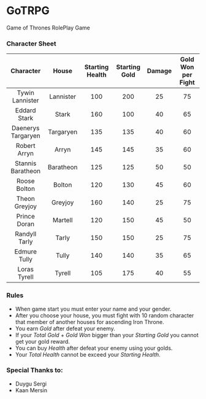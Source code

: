 # GoTRPG
Game of Thrones RolePlay Game

### Character Sheet
|      Character     |   House   | Starting Health | Starting Gold | Damage | Gold Won per Fight |
|:------------------:|:---------:|:---------------:|:-------------:|:------:|:------------------:|
|   Tywin Lannister  | Lannister |             100 |           200 |     25 |                 75 |
|    Eddard Stark    |   Stark   |             160 |           100 |     40 |                 65 |
| Daenerys Targaryen | Targaryen |             135 |           135 |     40 |                 60 |
|    Robert Arryn    |   Arryn   |             145 |           145 |     35 |                 60 |
|  Stannis Baratheon | Baratheon |             125 |           125 |     50 |                 50 |
|    Roose Bolton    |   Bolton  |             120 |           130 |     45 |                 60 |
|    Theon Greyjoy   |  Greyjoy  |             160 |           140 |     25 |                 75 |
|    Prince Doran    |  Martell  |             120 |           150 |     45 |                 50 |
|    Randyll Tarly   |   Tarly   |             150 |           150 |     25 |                 75 |
|    Edmure Tully    |   Tully   |             140 |           140 |     35 |                 65 |
|    Loras Tyrell    |   Tyrell  |             105 |           175 |     40 |                 55 |

### Rules

 

 - When game start you must enter your name and your gender.
 - After you choose your house, you must fight with 10 random character that member of another houses for ascending Iron Throne.
 - You earn *Gold* after defeat your enemy. 
 - If your *Total Gold* + *Gold Won* bigger than your *Starting Gold* you cannot get your gold reward.
 - You can buy *Health* after defeat your enemy using your golds.
 -  Your *Total Health* cannot be exceed your *Starting Health*.

### Special Thanks to:
- Duygu Sergi
- Kaan Mersin
